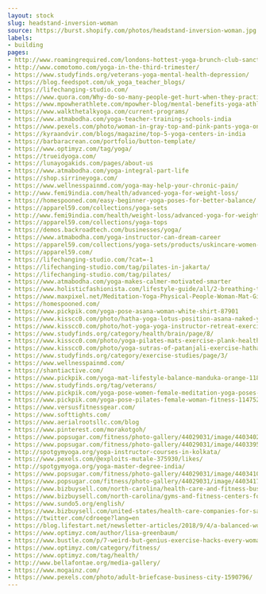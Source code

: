 ```yaml
---
layout: stock
slug: headstand-inversion-woman
source: https://burst.shopify.com/photos/headstand-inversion-woman.jpg
labels:
- building
pages:
- http://www.roamingrequired.com/londons-hottest-yoga-brunch-club-sanctum-soho-hotel/
- http://www.comotomo.com/yoga-in-the-third-trimester/
- https://www.studyfinds.org/veterans-yoga-mental-health-depression/
- https://blog.feedspot.com/uk_yoga_teacher_blogs/
- https://lifechanging-studio.com/
- https://www.quora.com/Why-do-so-many-people-get-hurt-when-they-practice-Ashtanga-Yoga
- https://www.mpowherathlete.com/mpowher-blog/mental-benefits-yoga-athletes-trend-2018
- https://www.walkthetalkyoga.com/current-programs/
- https://www.atmabodha.com/yoga-teacher-training-schools-india
- https://www.pexels.com/photo/woman-in-gray-top-and-pink-pants-yoga-on-pink-mat-374128/
- https://kyraandvir.com/blogs/magazine/top-5-yoga-centers-in-india
- https://barbaracrean.com/portfolio/button-template/
- https://www.optimyz.com/tag/yoga/
- https://trueidyoga.com/
- https://lunayogakids.com/pages/about-us
- https://www.atmabodha.com/yoga-integral-part-life
- https://shop.sirrineyoga.com/
- https://www.wellnesspainmd.com/yoga-may-help-your-chronic-pain/
- http://www.femi9india.com/health/advanced-yoga-for-weight-loss/
- https://homespooned.com/easy-beginner-yoga-poses-for-better-balance/
- https://apparel59.com/collections/yoga-sets
- http://www.femi9india.com/health/weight-loss/advanced-yoga-for-weight-loss/
- https://apparel59.com/collections/yoga-tops
- https://demos.backroadtech.com/businesses/yoga/
- https://www.atmabodha.com/yoga-instructor-can-dream-career
- https://apparel59.com/collections/yoga-sets/products/uskincare-women-yoga-set-sport-suit-camouflage
- https://apparel59.com/
- https://lifechanging-studio.com/?cat=-1
- https://lifechanging-studio.com/tag/pilates-in-jakarta/
- https://lifechanging-studio.com/tag/pilates/
- https://www.atmabodha.com/yoga-makes-calmer-motivated-smarter
- https://www.holisticfashionista.com/lifestyle-guide/all/2-breathing-techniques-to-raise-your-vibration
- https://www.maxpixel.net/Meditation-Yoga-Physical-People-Woman-Mat-Girl-2557458
- https://homespooned.com/
- https://www.pickpik.com/yoga-pose-asana-woman-white-shirt-87901
- https://www.kisscc0.com/photo/hatha-yoga-lotus-position-asana-naked-yoga-health-2nxvbd/
- https://www.kisscc0.com/photo/hot-yoga-yoga-instructor-retreat-exercise-health-tjteg6/
- https://www.studyfinds.org/category/health/brain/page/8/
- https://www.kisscc0.com/photo/yoga-pilates-mats-exercise-plank-health-t2x2aj/
- https://www.kisscc0.com/photo/yoga-sutras-of-patanjali-exercise-hatha-yoga-b-k-s-rpegbt/
- https://www.studyfinds.org/category/exercise-studies/page/3/
- https://www.wellnesspainmd.com/
- https://shantiactive.com/
- https://www.pickpik.com/yoga-mat-lifestyle-balance-manduka-orange-118825
- https://www.studyfinds.org/tag/veterans/
- https://www.pickpik.com/yoga-pose-women-female-meditation-yoga-poses-40893
- https://www.pickpik.com/yoga-pose-pilates-female-woman-fitness-114752
- https://www.versusfitnessgear.com/
- https://www.softtights.com/
- https://www.aerialrootsllc.com/blog
- https://www.pinterest.com/morakotgoh/
- https://www.popsugar.com/fitness/photo-gallery/44029031/image/44034026/Leo
- https://www.popsugar.com/fitness/photo-gallery/44029031/image/44033958/Cancer
- http://spotgymyoga.org/yoga-instructor-courses-in-kolkata/
- https://www.pexels.com/@exploits-mutale-375930/likes/
- http://spotgymyoga.org/yoga-master-degree-india/
- https://www.popsugar.com/fitness/photo-gallery/44029031/image/44034103/Libra
- https://www.popsugar.com/fitness/photo-gallery/44029031/image/44034171/Pisces
- https://www.bizbuysell.com/north-carolina/health-care-and-fitness-businesses-for-sale/
- https://www.bizbuysell.com/north-carolina/gyms-and-fitness-centers-for-sale/
- https://www.sundo5.org/english/
- https://www.bizbuysell.com/united-states/health-care-companies-for-sale/7/?q=%2FwEFEmJmc19zb3J0PTYwOjIwJnc9cQ%3D%3D
- https://twitter.com/cdroege?lang=en
- https://blog.lifestart.net/newsletter-articles/2018/9/4/a-balanced-workout
- https://www.optimyz.com/author/lisa-greenbaum/
- https://www.bustle.com/p/7-weird-but-genius-exercise-hacks-every-woman-needs-to-know-2937613
- https://www.optimyz.com/category/fitness/
- https://www.optimyz.com/tag/health/
- http://www.bellafontae.org/media-gallery/
- https://www.mogainz.com/
- https://www.pexels.com/photo/adult-briefcase-business-city-1590796/
---
```

